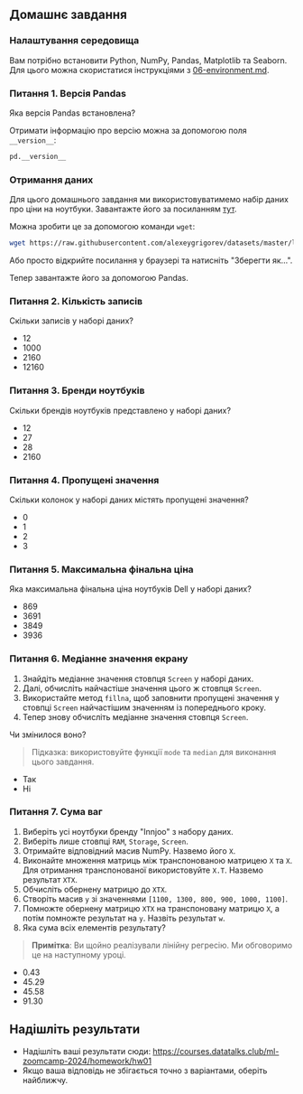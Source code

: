 ## Домашнє завдання

### Налаштування середовища

Вам потрібно встановити Python, NumPy, Pandas, Matplotlib та Seaborn. Для цього можна скористатися інструкціями з [06-environment.md](../../../01-intro/06-environment.md).

### Питання 1. Версія Pandas

Яка версія Pandas встановлена?

Отримати інформацію про версію можна за допомогою поля `__version__`:

```python
pd.__version__
```

### Отримання даних

Для цього домашнього завдання ми використовуватимемо набір даних про ціни на ноутбуки. Завантажте його за посиланням [тут](https://raw.githubusercontent.com/alexeygrigorev/datasets/master/laptops.csv).

Можна зробити це за допомогою команди `wget`:

```bash
wget https://raw.githubusercontent.com/alexeygrigorev/datasets/master/laptops.csv
```

Або просто відкрийте посилання у браузері та натисніть "Зберегти як...".

Тепер завантажте його за допомогою Pandas.

### Питання 2. Кількість записів

Скільки записів у наборі даних?

- 12
- 1000
- 2160
- 12160

### Питання 3. Бренди ноутбуків

Скільки брендів ноутбуків представлено у наборі даних?

- 12
- 27
- 28
- 2160

### Питання 4. Пропущені значення

Скільки колонок у наборі даних містять пропущені значення?

- 0
- 1
- 2
- 3

### Питання 5. Максимальна фінальна ціна

Яка максимальна фінальна ціна ноутбуків Dell у наборі даних?

- 869
- 3691
- 3849
- 3936

### Питання 6. Медіанне значення екрану

1. Знайдіть медіанне значення стовпця `Screen` у наборі даних.
2. Далі, обчисліть найчастіше значення цього ж стовпця `Screen`.
3. Використайте метод `fillna`, щоб заповнити пропущені значення у стовпці `Screen` найчастішим значенням із попереднього кроку.
4. Тепер знову обчисліть медіанне значення стовпця `Screen`.

Чи змінилося воно?

> Підказка: використовуйте функції `mode` та `median` для виконання цього завдання.

- Так
- Ні

### Питання 7. Сума ваг

1. Виберіть усі ноутбуки бренду "Innjoo" з набору даних.
2. Виберіть лише стовпці `RAM`, `Storage`, `Screen`.
3. Отримайте відповідний масив NumPy. Назвемо його `X`.
4. Виконайте множення матриць між транспонованою матрицею `X` та `X`. Для отримання транспонованої використовуйте `X.T`. Назвемо результат `XTX`.
5. Обчисліть обернену матрицю до `XTX`.
6. Створіть масив `y` зі значеннями `[1100, 1300, 800, 900, 1000, 1100]`.
7. Помножте обернену матрицю `XTX` на транспоновану матрицю `X`, а потім помножте результат на `y`. Назвіть результат `w`.
8. Яка сума всіх елементів результату?

> **Примітка**: Ви щойно реалізували лінійну регресію. Ми обговоримо це на наступному уроці.

- 0.43
- 45.29
- 45.58
- 91.30

## Надішліть результати

* Надішліть ваші результати сюди: https://courses.datatalks.club/ml-zoomcamp-2024/homework/hw01
* Якщо ваша відповідь не збігається точно з варіантами, оберіть найближчу.
